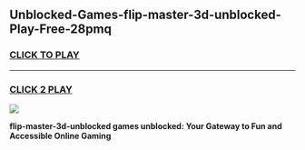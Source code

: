 
## Unblocked-Games-flip-master-3d-unblocked-Play-Free-28pmq
<h3>
<a href="https://premium76.site?title=flip-master-3d-unblocked&ref=19M">CLICK TO PLAY</a></h3>
<hr>

<h3>
<a href="https://premium76.site?title=flip-master-3d-unblocked&ref=19M">CLICK 2 PLAY</a>
  
</h3>

<a href="https://premium76.site?title=flip-master-3d-unblocked&ref=19M"><img src="https://clearcache.store/games.png"></a>


**flip-master-3d-unblocked games unblocked: Your Gateway to Fun and Accessible Online Gaming**
